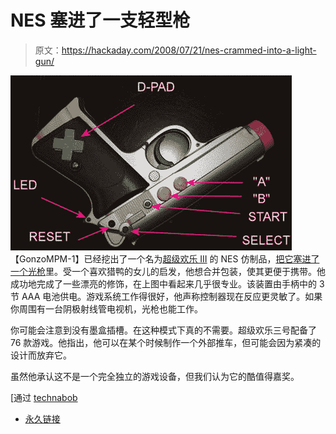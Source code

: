 # NES 塞进了一支轻型枪

> 原文：<https://hackaday.com/2008/07/21/nes-crammed-into-a-light-gun/>

![](img/3a6c5569b066bb940d14ce7f0426ad00.png)
【GonzoMPM-1】已经挖出了一个名为[超级欢乐 III](http://en.wikipedia.org/wiki/Power_Player_Super_Joy_III) 的 NES 仿制品，[把它塞进了一个光枪](http://forums.benheck.com/viewtopic.php?t=25012)里。受一个喜欢猎鸭的女儿的启发，他想合并包装，使其更便于携带。他成功地完成了一些漂亮的修饰，在上图中看起来几乎很专业。该装置由手柄中的 3 节 AAA 电池供电。游戏系统工作得很好，他声称控制器现在反应更灵敏了。如果你周围有一台阴极射线管电视机，光枪也能工作。

你可能会注意到没有墨盒插槽。在这种模式下真的不需要。超级欢乐三号配备了 76 款游戏。他指出，他可以在某个时候制作一个外部推车，但可能会因为紧凑的设计而放弃它。

虽然他承认这不是一个完全独立的游戏设备，但我们认为它的酷值得嘉奖。

[通过 [technabob](http://technabob.com/blog/2008/07/21/entire-nes-console-stuffed-into-a-light-gun/)

*   [永久链接](http://technabob.com/blog/2008/07/21/entire-nes-console-stuffed-into-a-light-gun/)